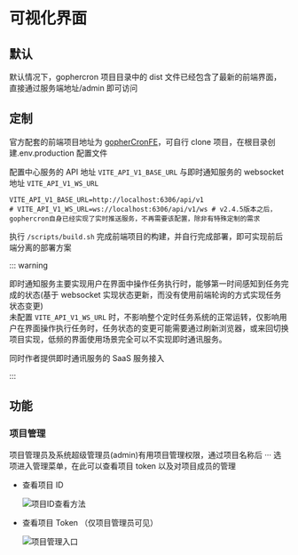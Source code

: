 # 可视化界面

## 默认

默认情况下，gophercron 项目目录中的 dist 文件已经包含了最新的前端界面，直接通过服务端地址/admin 即可访问

## 定制

官方配套的前端项目地址为 [gopherCronFE](https://github.com/holdno/gopherCronFe)，可自行 clone 项目，在根目录创建.env.production 配置文件

配置中心服务的 API 地址 `VITE_API_V1_BASE_URL` 与即时通知服务的 websocket 地址 `VITE_API_V1_WS_URL`

```shell
VITE_API_V1_BASE_URL=http://localhost:6306/api/v1
# VITE_API_V1_WS_URL=ws://localhost:6306/api/v1/ws # v2.4.5版本之后，gophercron自身已经实现了实时推送服务，不再需要该配置，除非有特殊定制的需求
```

执行 `/scripts/build.sh` 完成前端项目的构建，并自行完成部署，即可实现前后端分离的部署方案

::: warning

即时通知服务主要实现用户在界面中操作任务执行时，能够第一时间感知到任务完成的状态(基于 websocket 实现状态更新，而没有使用前端轮询的方式实现任务状态变更)  
未配置 `VITE_API_V1_WS_URL` 时，不影响整个定时任务系统的正常运转，仅影响用户在界面操作执行任务时，任务状态的变更可能需要通过刷新浏览器，或来回切换项目实现，低频的界面使用场景完全可以不实现即时通讯服务。

同时作者提供即时通讯服务的 SaaS 服务接入

:::

## 功能

### 项目管理

项目管理员及系统超级管理员(admin)有用项目管理权限，通过项目名称后 ··· 选项进入管理菜单，在此可以查看项目 token 以及对项目成员的管理

- 查看项目 ID

  ![项目ID查看方法](/定时任务项目ID查看.jpg)

- 查看项目 Token （仅项目管理员可见）

  ![项目管理入口](/项目管理入口.png)
